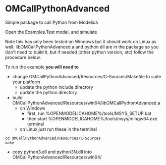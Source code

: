 # OMCallPythonAdvanced

Simple package to call Python from Modelica

Open the Examples.Test model, and simulate

Note this has only been tested on Windows but it should work on Linux as well.
libOMCallPythonAdvanced.a and python dll are in the package so you don't need to 
build it, but if needed (other python version, etc) follow the procedure below.

To run the example **you will need to**
- change OMCallPythonAdvanced/Resources/C-Sources/Makefile to suite your platform
  - update the python include directory
  - update the python directory
- build OMCallPythonAdvanced/Resources/win64/libOMCallPythonAdvanced.a
  * on Windows
    + first, run %OPENMODELICAHOME%/tools/MSYS_SETUP.bat
    + then start  %OPENMODELICAHOME%/tools/msys/mingw64.exe terminal
  * on Linux just run these in the terminal
```
cd OMCallPythonAdvanced/Resources/C-Sources
make
```
- copy python3.dll and python3N.dll into OMCallPythonAdvanced/Resources/win64/



